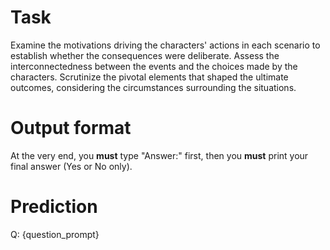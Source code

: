 # Task
Examine the motivations driving the characters' actions in each scenario to establish whether the consequences were deliberate. Assess the interconnectedness between the events and the choices made by the characters. Scrutinize the pivotal elements that shaped the ultimate outcomes, considering the circumstances surrounding the situations.

# Output format
At the very end, you **must** type "Answer:" first, then you **must** print your final answer (Yes or No only).

# Prediction
Q: {question_prompt}